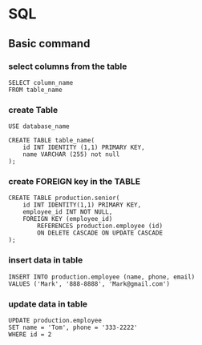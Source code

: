 # SQL

## Basic command
### select columns from the table
```
SELECT column_name
FROM table_name
```

### create Table
```
USE database_name

CREATE TABLE table_name(
	id INT IDENTITY (1,1) PRIMARY KEY,
	name VARCHAR (255) not null
);
```

### create FOREIGN key in the TABLE
```
CREATE TABLE production.senior(
	id INT IDENTITY(1,1) PRIMARY KEY,
	employee_id INT NOT NULL,
	FOREIGN KEY (employee_id)
		REFERENCES production.employee (id)
		ON DELETE CASCADE ON UPDATE CASCADE
);
```

### insert data in table
```
INSERT INTO production.employee (name, phone, email)
VALUES ('Mark', '888-8888', 'Mark@gmail.com')
```


### update data in table
```
UPDATE production.employee
SET name = 'Tom', phone = '333-2222'
WHERE id = 2
```
